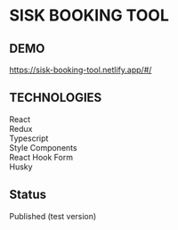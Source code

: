 # SISK BOOKING TOOL

## DEMO

https://sisk-booking-tool.netlify.app/#/

## TECHNOLOGIES

React <br/>
Redux <br/>
Typescript <br/>
Style Components <br/>
React Hook Form <br/>
Husky <br/>

## Status

Published (test version)
